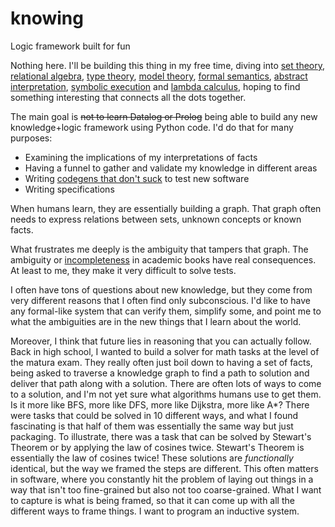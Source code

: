 # knowing
Logic framework built for fun

Nothing here. I'll be building this thing in my free time, diving into [set theory](https://en.wikipedia.org/wiki/Set_theory), [relational algebra](https://en.wikipedia.org/wiki/Relational_algebra), [type theory](https://en.wikipedia.org/wiki/Type_theory), [model theory](https://en.wikipedia.org/wiki/Model_theory), [formal semantics](https://en.wikipedia.org/wiki/Formal_semantics_(natural_language)), [abstract interpretation](https://en.wikipedia.org/wiki/Abstract_interpretation), [symbolic execution](https://en.wikipedia.org/wiki/Symbolic_execution) and [lambda calculus](https://en.wikipedia.org/wiki/Lambda_calculus), hoping to find something interesting that connects all the dots together.

The main goal is ~~not to learn Datalog or Prolog~~ being able to build any new knowledge+logic framework using Python code.
I'd do that for many purposes:
- Examining the implications of my interpretations of facts
- Having a funnel to gather and validate my knowledge in different areas
- Writing [codegens that don't suck](https://github.com/bswck/generate-errno-stub) to test new software
- Writing specifications

When humans learn, they are essentially building a graph. That graph often needs to express relations between sets, unknown concepts or known facts.

What frustrates me deeply is the ambiguity that tampers that graph. The ambiguity or [incompleteness](https://en.wikipedia.org/wiki/G%C3%B6del%27s_incompleteness_theorems#Formal_systems:_completeness,_consistency,_and_effective_axiomatization) in academic books have real consequences. At least to me, they make it very difficult to solve tests.

I often have tons of questions about new knowledge, but they come from very different reasons that I often find only subconscious. I'd like to have any formal-like system that can verify them, simplify some, and point me to what the ambiguities are in the new things that I learn about the world.

Moreover, I think that future lies in reasoning that you can actually follow. Back in high school, I wanted to build a solver for math tasks at the level of the matura exam. They really often just boil down to having a set of facts, being asked to traverse a knowledge graph to find a path to solution and deliver that path along with a solution. There are often lots of ways to come to a solution, and I'm not yet sure what algorithms humans use to get them. Is it more like BFS, more like DFS, more like Dijkstra, more like A*? There were tasks that could be solved in 10 different ways, and what I found fascinating is that half of them was essentially the same way but just packaging. To illustrate, there was a task that can be solved by Stewart's Theorem or by applying the law of cosines twice. Stewart's Theorem is essentially the law of cosines twice! These solutions are *functionally* identical, but the way we framed the steps are different. This often matters in software, where you constantly hit the problem of laying out things in a way that isn't too fine-grained but also not too coarse-grained. What I want to capture is what is being framed, so that it can come up with all the different ways to frame things. I want to program an inductive system.
